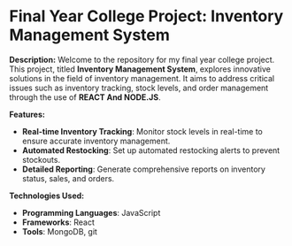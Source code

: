 # Final Year College Project: **Inventory Management System**

**Description:**
Welcome to the repository for my final year college project. This project, titled **Inventory Management System**, explores innovative solutions in the field of inventory management. It aims to address critical issues such as inventory tracking, stock levels, and order management through the use of **REACT And NODE.JS**.

**Features:**
- **Real-time Inventory Tracking**: Monitor stock levels in real-time to ensure accurate inventory management.
- **Automated Restocking**: Set up automated restocking alerts to prevent stockouts.
- **Detailed Reporting**: Generate comprehensive reports on inventory status, sales, and orders.

**Technologies Used:**
- **Programming Languages**: JavaScript
- **Frameworks**: React
- **Tools**: MongoDB, git
